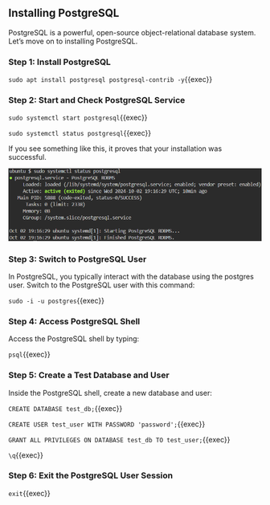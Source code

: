 ## Installing PostgreSQL

PostgreSQL is a powerful, open-source object-relational database system. Let’s move on to installing PostgreSQL.

### Step 1: Install PostgreSQL

`sudo apt install postgresql postgresql-contrib -y`{{exec}}

### Step 2: Start and Check PostgreSQL Service

`sudo systemctl start postgresql`{{exec}}

`sudo systemctl status postgresql`{{exec}}

If you see something like this, it proves that your installation was successful.

![PGSQL Status](./img/pgsql.png)

### Step 3: Switch to PostgreSQL User

In PostgreSQL, you typically interact with the database using the postgres user. Switch to the PostgreSQL user with this command:

`sudo -i -u postgres`{{exec}}

### Step 4: Access PostgreSQL Shell

Access the PostgreSQL shell by typing:

`psql`{{exec}}

### Step 5: Create a Test Database and User

Inside the PostgreSQL shell, create a new database and user:


`CREATE DATABASE test_db;`{{exec}}

`CREATE USER test_user WITH PASSWORD 'password';`{{exec}}

`GRANT ALL PRIVILEGES ON DATABASE test_db TO test_user;`{{exec}}

`\q`{{exec}}



### Step 6: Exit the PostgreSQL User Session

`exit`{{exec}}

